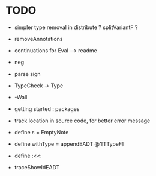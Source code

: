 # TODO

- simpler type removal in distribute ? splitVariantF ?
- removeAnnotations
- continuations for Eval --> readme
- neg
- parse sign
- TypeCheck -> Type

- -Wall
- getting started : packages
- track location in source code, for better error message

- define ε = EmptyNote
- define withType = appendEADT @'[TTypeF]
- define :<<:

- traceShowIdEADT
